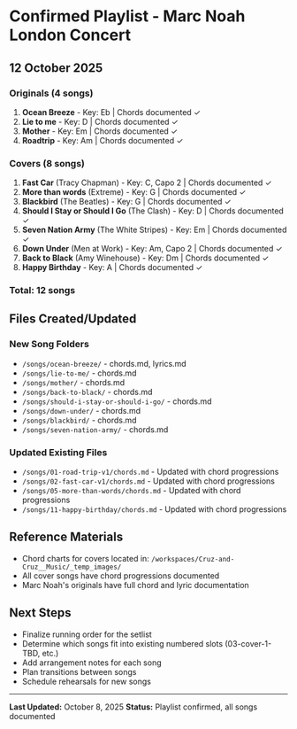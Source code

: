 # Confirmed Playlist - Marc Noah London Concert
## 12 October 2025

### Originals (4 songs)
1. **Ocean Breeze** - Key: Eb | Chords documented ✓
2. **Lie to me** - Key: D | Chords documented ✓
3. **Mother** - Key: Em | Chords documented ✓
4. **Roadtrip** - Key: Am | Chords documented ✓

### Covers (8 songs)
1. **Fast Car** (Tracy Chapman) - Key: C, Capo 2 | Chords documented ✓
2. **More than words** (Extreme) - Key: G | Chords documented ✓
3. **Blackbird** (The Beatles) - Key: G | Chords documented ✓
4. **Should I Stay or Should I Go** (The Clash) - Key: D | Chords documented ✓
5. **Seven Nation Army** (The White Stripes) - Key: Em | Chords documented ✓
6. **Down Under** (Men at Work) - Key: Am, Capo 2 | Chords documented ✓
7. **Back to Black** (Amy Winehouse) - Key: Dm | Chords documented ✓
8. **Happy Birthday** - Key: A | Chords documented ✓

### Total: 12 songs

## Files Created/Updated

### New Song Folders
- `/songs/ocean-breeze/` - chords.md, lyrics.md
- `/songs/lie-to-me/` - chords.md
- `/songs/mother/` - chords.md
- `/songs/back-to-black/` - chords.md
- `/songs/should-i-stay-or-should-i-go/` - chords.md
- `/songs/down-under/` - chords.md
- `/songs/blackbird/` - chords.md
- `/songs/seven-nation-army/` - chords.md

### Updated Existing Files
- `/songs/01-road-trip-v1/chords.md` - Updated with chord progressions
- `/songs/02-fast-car-v1/chords.md` - Updated with chord progressions
- `/songs/05-more-than-words/chords.md` - Updated with chord progressions
- `/songs/11-happy-birthday/chords.md` - Updated with chord progressions

## Reference Materials
- Chord charts for covers located in: `/workspaces/Cruz-and-Cruz__Music/_temp_images/`
- All cover songs have chord progressions documented
- Marc Noah's originals have full chord and lyric documentation

## Next Steps
- Finalize running order for the setlist
- Determine which songs fit into existing numbered slots (03-cover-1-TBD, etc.)
- Add arrangement notes for each song
- Plan transitions between songs
- Schedule rehearsals for new songs

---
**Last Updated:** October 8, 2025
**Status:** Playlist confirmed, all songs documented
